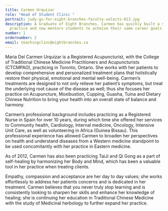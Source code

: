 ```yaml
---
title: Carmen Urquizar
role: "Head of Student Clinic "
portrait: judy-gu-for-eight-branches-faculty-selects-013.jpg
description: A Graduate of Eight Branches. Carmen has quickly built a successful
  practice and now mentors students to acheive their same career goals.
number: 1
ordernumber: 2
email: teachingclinc@eightbranches.ca
---
```

Maria Del Carmen Urquizar is a Registered Acupuncturist, with the College of Traditional Chinese Medicine Practitioners and Acupuncturists (CTCMPAO), practicing in Toronto, Ontario. She works with her patients to develop comprehensive and personalized treatment plans that holistically restore their physical, emotional and mental well-being. Carmen’s treatments are designed to not only relieve her patient’s symptoms, but treat the underlying root cause of the disease as well; thus she focuses her practice on Acupuncture, Moxibustion, Cupping, Guasha, Tuina and Dietary Chinese Nutrition to bring your health into an overall state of balance and harmony.

Carmen’s professional background includes practicing as a Registered Nurse in Spain for over 10 years, during which time she offered her services to Community health, Cardiology, Internal medicine, Oncology, Intensive Unit Care, as well as volunteering in Africa (Guinea Bissau). This professional experience has allowed Carmen to broaden her perspectives on health and understand diseases from a Western medicine standpoint to be used concomitantly with her practice in Eastern medicine.

As of 2012, Carmen has also been practicing TaiJi and Qi Gong as a part of self-healing by harmonizing her Body and Mind, which has been a valuable tool in her practice when treating clients.

Empathy, compassion and acceptance are her day to day values; she works effortlessly to address her patients concerns and is dedicated in her treatment. Carmen believes that you never truly stop learning and is consistently looking to sharpen her skills and enhance her knowledge of healing; she is continuing her education in Traditional Chinese Medicine with the study of Medicinal herbology to further expand her practice.